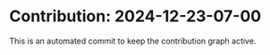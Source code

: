 # Contribution: 2024-12-23-07-00
This is an automated commit to keep the contribution graph active.
